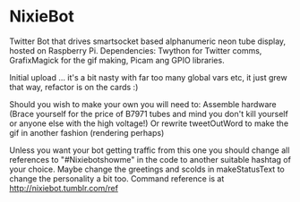 # NixieBot
Twitter Bot that drives smartsocket based alphanumeric neon tube display, hosted on Raspberry Pi.
Dependencies: Twython for Twitter comms, GrafixMagick for the gif making, Picam ang GPIO libraries.

Initial upload ... it's a bit nasty with far too many global vars etc, it just grew that way, refactor is on the cards :)

Should you wish to make your own you will need to:
Assemble hardware (Brace yourself for the price of B7971 tubes and mind you don't kill yourself or anyone else with the high voltage!) Or rewrite tweetOutWord to make the gif in another fashion (rendering perhaps)

Unless you want your bot getting traffic from this one you should change all references to "#Nixiebotshowme" in the code to another suitable hashtag of your choice.
Maybe change the greetings and scolds in makeStatusText to change the personality a bit too.
Command reference is at http://nixiebot.tumblr.com/ref

 